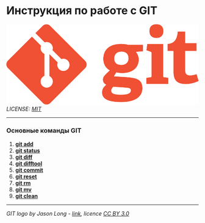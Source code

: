 # Инструкция по работе с GIT



![git-logo](./assets/Git_logo_1788C.png)
*LICENSE: [MIT](./license.md)*

---

### Основные команды GIT
1. **[git add](./add.md)**
2. **[git status](status.md)**
3. **[git diff](diff.md)**
4. **[git difftool](difftool.md)**
5. **[git commit](commit.md)**
6. **[git reset](reset.md)**
7. **[git rm](rm.md)**
8. **[git mv](mv.md)**
9. **[git clean](clean.md)**

---

*GIT logo by Jason Long - [link](https://git-scm.com/downloads/logos),
licence [CC BY 3.0](https://creativecommons.org/licenses/by/3.0/)*
